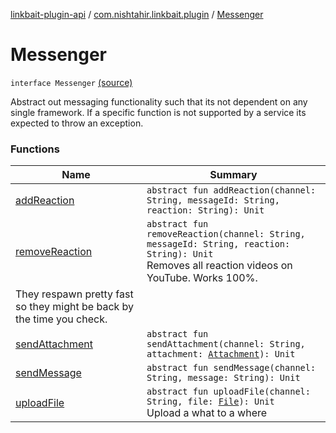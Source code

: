 [linkbait-plugin-api](../../index.md) / [com.nishtahir.linkbait.plugin](../index.md) / [Messenger](.)

# Messenger

`interface Messenger` [(source)](https://gitlab.com/nishtahir/linkbait/tree/master/linkbait-plugin-api/src/main/kotlin//com/nishtahir/linkbait/plugin/Messaging.kt#L10)

Abstract out messaging functionality such that its not dependent
on any single framework. If a specific function is not supported by
a service its expected to throw an exception.

### Functions

| Name | Summary |
|---|---|
| [addReaction](add-reaction.md) | `abstract fun addReaction(channel: String, messageId: String, reaction: String): Unit` |
| [removeReaction](remove-reaction.md) | `abstract fun removeReaction(channel: String, messageId: String, reaction: String): Unit`<br>Removes all reaction videos on YouTube. Works 100%.
They respawn pretty fast so they might be back by the time you check. |
| [sendAttachment](send-attachment.md) | `abstract fun sendAttachment(channel: String, attachment: `[`Attachment`](../-attachment/index.md)`): Unit` |
| [sendMessage](send-message.md) | `abstract fun sendMessage(channel: String, message: String): Unit` |
| [uploadFile](upload-file.md) | `abstract fun uploadFile(channel: String, file: `[`File`](http://docs.oracle.com/javase/6/docs/api/java/io/File.html)`): Unit`<br>Upload a what to a where |
